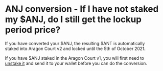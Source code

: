 # ANJ conversion - If I have not staked my $ANJ, do I still get the lockup period price?

If you have converted your $ANJ, the resulting $ANT is automatically staked into Aragon Court v2 and locked until the 5th of October 2021.

If you have $ANJ staked in the Aragon Court v1, you will first need to [unstake it](https://v1.court.aragon.org) and send it to your wallet before you can do the conversion.
